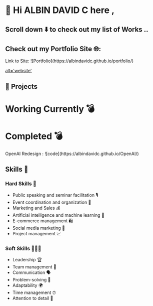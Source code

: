 <h1>👋 Hi ALBIN DAVID C here ,</h1>
<h2>Scroll down ⬇️ to check out my list of Works ..</h2>

<h2>Check out my Portfolio Site 🌐:</h2>
Link to Site: ![Portfolio](https://albindavidc.github.io/portfolio/)

[alt='website'](https://albindavidc.github.io/portfolio/)  

<h2>🚀 Projects</h2>    

<h1>Working Currently 💣</h1>

<h1>  Completed 💣</h1>  
OpenAI Redesign : ![code](https://albindavidc.github.io/OpenAI/)



<h2> Skills 🚀</h2> 

<h3>Hard Skills 🤖</h3>
<ul>
    <li>Public speaking and seminar facilitation 🎙️</li>
    <li>Event coordination and organization 🎉</li>
    <li>Marketing and Sales 💰</li>
    <li>Artificial intelligence and machine learning 🧠</li>
    <li>E-commerce management 🛍️</li>
    <li>Social media marketing 📱</li>
    <li>Project management 📈</li>
</ul>

<h3>Soft Skills 🧑‍🤝‍🧑</h3>
<ul>
    <li>Leadership 🏆</li>
    <li>Team management 👥</li>
    <li>Communication 🗣️</li>
    <li>Problem-solving 🤔</li>
    <li>Adaptability 🌍</li>
    <li>Time management ⏰</li>
    <li>Attention to detail 👀</li>
</ul>
